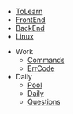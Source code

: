 * [ToLearn](toLearn.md)
* [FrontEnd](/FrontEnd/)
* [BackEnd](/BackEnd/)
* [Linux](/Linux/)
- Work
    * [Commands](/Work/commands.md)
    * [ErrCode](/Work/errCode.md)
- Daily
    * [Pool](/daily/pool.md)
    * [Daily](/daily/daily.md)
    * [Questions](/daily/questions.md)